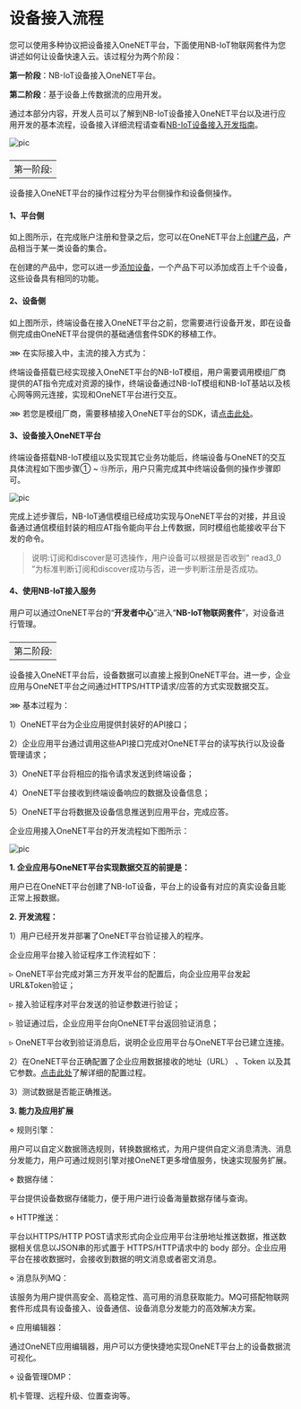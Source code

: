 # 设备接入流程

您可以使用多种协议把设备接入OneNET平台，下面使用NB-IoT物联网套件为您讲述如何让设备快速入云。该过程分为两个阶段：

**第一阶段**：NB-IoT设备接入OneNET平台。

**第二阶段**：基于设备上传数据流的应用开发。

通过本部分内容，开发人员可以了解到NB-IoT设备接入OneNET平台以及进行应用开发的基本流程，设备接入详细流程请查看[NB-IoT设备接入开发指南](https://open.iot.10086.cn/doc/nb-iot/book/device-develop/access.md)。

![pic](/images/LwM2M/NB物联网套件接入流程图.jpg)

<h3><table><tr><td bgcolor=#F2F2F2>第一阶段:</td></tr></table></h3>

设备接入OneNET平台的操作过程分为平台侧操作和设备侧操作。

#### 1、平台侧

如上图所示，在完成账户注册和登录之后，您可以在OneNET平台上[创建产品](/book/product&device/product-create.md)，产品相当于某一类设备的集合。

在创建的产品中，您可以进一步[添加设备](/book/product&device/device-create/single-device.md)，一个产品下可以添加成百上千个设备，这些设备具有相同的功能。

#### 2、设备侧

如上图所示，终端设备在接入OneNET平台之前，您需要进行设备开发，即在设备侧完成由OneNET平台提供的基础通信套件SDK的移植工作。 

&ggg; 在实际接入中，主流的接入方式为：

终端设备搭载已经实现接入OneNET平台的NB-IoT模组，用户需要调用模组厂商提供的AT指令完成对资源的操作，终端设备通过NB-IoT模组和NB-IoT基站以及核心网等网元连接，实现和OneNET平台进行交互。

&ggg; 若您是模组厂商，需要移植接入OneNET平台的SDK，请[点击此处](https://open.iot.10086.cn/doc/nb-iot/book/device-develop/get_SDK.md)。

#### 3、设备接入OneNET平台

终端设备搭载NB-IoT模组以及实现其它业务功能后，终端设备与OneNET的交互具体流程如下图步骤① ~ ⑬所示，用户只需完成其中终端设备侧的操作步骤即可。

![pic](/images/LwM2M/设备和平台交互流程.jpg)

完成上述步骤后，NB-IoT通信模组已经成功实现与OneNET平台的对接，并且设备通过通信模组封装的相应AT指令能向平台上传数据，同时模组也能接收平台下发的命令。

> 说明:订阅和discover是可选操作，用户设备可以根据是否收到“ read3_0 ”为标准判断订阅和discover成功与否，进一步判断注册是否成功。


#### 4、使用NB-IoT接入服务
用户可以通过OneNET平台的“**开发者中心**”进入“**NB-IoT物联网套件**”，对设备进行管理。

<h3><table><tr><td bgcolor=#F2F2F2>第二阶段:</td></tr></table></h3>

设备接入OneNET平台后，设备数据可以直接上报到OneNET平台。进一步，企业应用与OneNET平台之间通过HTTPS/HTTP请求/应答的方式实现数据交互。

&ggg; 基本过程为：

1）OneNET平台为企业应用提供封装好的API接口；

2）企业应用平台通过调用这些API接口完成对OneNET平台的读写执行以及设备管理请求；

3）OneNET平台将相应的指令请求发送到终端设备；

4）OneNET平台接收到终端设备响应的数据及设备信息；

5）OneNET平台将数据及设备信息推送到应用平台，完成应答。

企业应用接入OneNET平台的开发流程如下图所示：

![pic](/images/LwM2M/应用开发流程.jpg)

 **1. 企业应用与OneNET平台实现数据交互的前提是：**

用户已在OneNET平台创建了NB-IoT设备，平台上的设备有对应的真实设备且能正常上报数据。

**2. 开发流程：**

1）用户已经开发并部署了OneNET平台验证接入的程序。

企业应用平台接入验证程序工作流程如下：

&triangleright; OneNET平台完成对第三方开发平台的配置后，向企业应用平台发起URL&Token验证；

&triangleright; 接入验证程序对平台发送的验证参数进行验证；

&triangleright; 验证通过后，企业应用平台向OneNET平台返回验证消息；

&triangleright; OneNET平台收到验证消息后，说明企业应用平台与OneNET平台已建立连接。

2）在OneNET平台正确配置了企业应用数据接收的地址（URL） 、Token 以及其它参数。[点击此处](https://open.iot.10086.cn/doc/nb-iot/book/manual/httppush.md)了解详细的配置过程。

3）测试数据是否能正确推送。

**3. 能力及应用扩展**

&diamond; 规则引擎：

用户可以自定义数据筛选规则，转换数据格式，为用户提供自定义消息清洗、消息分发能力，用户可通过规则引擎对接OneNET更多增值服务，快速实现服务扩展。

&diamond; 数据存储：

平台提供设备数据存储能力，便于用户进行设备海量数据存储与查询。

&diamond; HTTP推送：

平台以HTTPS/HTTP POST请求形式向企业应用平台注册地址推送数据，推送数据相关信息以JSON串的形式置于 HTTPS/HTTP请求中的 body 部分。企业应用平台在接收数据时，会接收到数据的明文消息或者密文消息。 

&diamond; 消息队列MQ：

该服务为用户提供高安全、高稳定性、高可用的消息获取能力。MQ可搭配物联网套件形成具有设备接入、设备通信、设备消息分发能力的高效解决方案。

&diamond; 应用编辑器：

通过OneNET应用编辑器，用户可以方便快捷地实现OneNET平台上的设备数据流可视化。

&diamond; 设备管理DMP：

机卡管理、远程升级、位置查询等。


